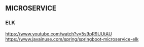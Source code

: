 ## MICROSERVICE


### ELK

https://www.youtube.com/watch?v=5s9pR9UUtAU
https://www.javainuse.com/spring/springboot-microservice-elk
